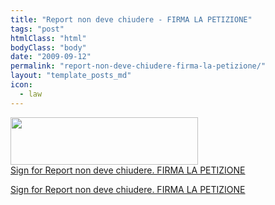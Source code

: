 ```yaml
---
title: "Report non deve chiudere - FIRMA LA PETIZIONE"
tags: "post"
htmlClass: "html"
bodyClass: "body"
date: "2009-09-12"
permalink: "report-non-deve-chiudere-firma-la-petizione/"
layout: "template_posts_md"
icon:
  - law
---
```

<p><a href="http://www.firmiamo.it/reportnondevechiuderefirmalapetizione"><img loading="lazy" class="alignnone size-medium wp-image-390" title="reportnondevechiuderefirmalapetizione" src="http://www.maurizio.proietti.name/wp-content/uploads/2009/09/reportnondevechiuderefirmalapetizione-300x76.jpg" alt="" width="300" height="76" srcset="https://www.maurizio.proietti.name/wp-content/uploads/2009/09/reportnondevechiuderefirmalapetizione-300x76.jpg 300w, https://www.maurizio.proietti.name/wp-content/uploads/2009/09/reportnondevechiuderefirmalapetizione.jpg 471w" sizes="(max-width: 300px) 85vw, 300px" /></a><br />
<a href="http://www.firmiamo.it/reportnondevechiuderefirmalapetizione">Sign for Report non deve chiudere. FIRMA LA PETIZIONE</a></p>
<p><object type="application/x-shockwave-flash" 
data="http://www.firmiamo.it/flash/46860black.swf" width="468" height="60"
id="flaMovie"><param name="movie" value="http://www.firmiamo.it/flash/46860black.swf" /><param name="quality" value="medium" /><param name="bgcolor" value="#99CC33" /><param name="FlashVars"value="host=www.firmiamo.it&#038;url=reportnondevechiuderefirmalapetizione" /><p><a href="http://www.firmiamo.it/reportnondevechiuderefirmalapetizione">Sign for Report non deve chiudere. FIRMA LA PETIZIONE</a></p></object></p>

